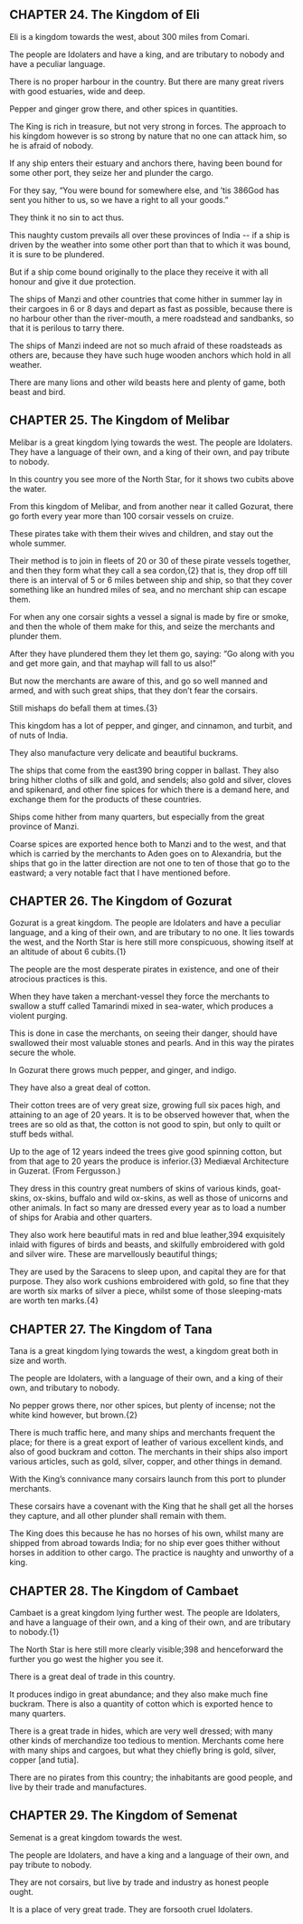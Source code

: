 ## CHAPTER 24. The Kingdom of Eli

Eli is a kingdom towards the west, about 300 miles from Comari.

The people are Idolaters and have a king, and are tributary to nobody and have a peculiar language.

<!-- We will tell you particulars about their manners and their products, and you will better understand things now because we are drawing near to places that are not so outlandish.{1} -->

There is no proper harbour in the country. But there are many great rivers with good estuaries, wide and deep.

Pepper and ginger grow there, and other spices in quantities.

The King is rich in treasure, but not very strong in forces. The approach to his kingdom however is so strong by nature that no one can attack him, so he is afraid of nobody.

If any ship enters their estuary and anchors there, having been bound for some other port, they seize her and plunder the cargo. 

For they say, “You were bound for somewhere else, and ’tis 386God has sent you hither to us, so we have a right to all your goods.” 

They think it no sin to act thus. 

This naughty custom prevails all over these provinces of India -- if a ship is driven by the weather into some other port than that to which it was bound, it is sure to be plundered.

But if a ship come bound originally to the place they receive it with all honour and give it due protection.

The ships of Manzi and other countries that come hither in summer lay in their cargoes in 6 or 8 days and depart as fast as possible, because there is no harbour other than the river-mouth, a mere roadstead and sandbanks, so that it is perilous to tarry there. 

The ships of Manzi indeed are not so much afraid of these roadsteads as others are, because they have such huge wooden anchors which hold in all weather.

There are many lions and other wild beasts here and plenty of game, both beast and bird.


## CHAPTER 25. The Kingdom of Melibar

Melibar is a great kingdom lying towards the west. The people are Idolaters. They have a language of their own, and a king of their own, and pay tribute to nobody.

In this country you see more of the North Star, for it shows two cubits above the water.

From this kingdom of Melibar, and from another near it called Gozurat, there go forth every year more than 100 corsair vessels on cruize. 

These pirates take with them their wives and children, and stay out the whole summer.

Their method is to join in fleets of 20 or 30 of these pirate vessels together, and then they form what they call a sea cordon,{2} that is, they drop off till there is an interval of 5 or 6 miles between ship and ship, so that they cover something like an hundred miles of sea, and no merchant ship can escape them. 

For when any one corsair sights a vessel a signal is made by fire or smoke, and then the whole of them make for this, and seize the merchants and plunder them.

After they have plundered them they let them go, saying: “Go along with you and get more gain, and that mayhap will fall to us also!” 

But now the merchants are aware of this, and go so well manned and armed, and with such great ships, that they don’t fear the corsairs. 

Still mishaps do befall them at times.{3}

This kingdom has a lot of pepper, and ginger, and cinnamon, and turbit, and of nuts of India.

They also manufacture very delicate and beautiful buckrams. 

The ships that come from the east390 bring copper in ballast. They also bring hither cloths of silk and gold, and sendels; also gold and silver, cloves and spikenard, and other fine spices for which there is a demand here, and exchange them for the products of these countries.

Ships come hither from many quarters, but especially from the great province of Manzi.

Coarse spices are exported hence both to Manzi and to the west, and that which is carried by the merchants to Aden goes on to Alexandria, but the ships that go in the latter direction are not one to ten of those that go to the eastward; a very notable fact that I have mentioned before.

<!-- w I have told you about the kingdom of Melibar; we shall now proceed and tell you of the kingdom of Gozurat. And you must understand that in speaking of these kingdoms we note only the capitals; there are great numbers of other cities and towns of which we shall say nothing, because it would make too long a story to speak of all. -->


## CHAPTER 26. The Kingdom of Gozurat

Gozurat is a great kingdom. The people are Idolaters and have a peculiar language, and a king of their own, and are tributary to no one. It lies towards the west, and the North Star is here still more conspicuous, showing itself at an altitude of about 6 cubits.{1}

The people are the most desperate pirates in existence, and one of their atrocious practices is this.

When they have taken a merchant-vessel they force the merchants to swallow a stuff called Tamarindi mixed in sea-water, which produces a violent purging.

This is done in case the merchants, on seeing their danger, should have swallowed their most valuable stones and pearls. And in this way the pirates secure the whole.

In Gozurat there grows much pepper, and ginger, and indigo.

They have also a great deal of cotton.

Their cotton trees are of very great size, growing full six paces high, and attaining to an age of 20 years. It is to be observed however that, when the trees are so old as that, the cotton is not good to spin, but only to quilt or stuff beds withal. 

Up to the age of 12 years indeed the trees give good spinning cotton, but from that age to 20 years the produce is inferior.{3}
Mediæval Architecture in Guzerat. (From Fergusson.)

They dress in this country great numbers of skins of various kinds, goat-skins, ox-skins, buffalo and wild ox-skins, as well as those of unicorns and other animals. In fact so many are dressed every year as to load a number of ships for Arabia and other quarters. 

They also work here beautiful mats in red and blue leather,394 exquisitely inlaid with figures of birds and beasts, and skilfully embroidered with gold and silver wire. These are marvellously beautiful things; 

They are used by the Saracens to sleep upon, and capital they are for that purpose. They also work cushions embroidered with gold, so fine that they are worth six marks of silver a piece, whilst some of those sleeping-mats are worth ten marks.{4}


## CHAPTER 27. The Kingdom of Tana

Tana is a great kingdom lying towards the west, a kingdom great both in size and worth. 

The people are Idolaters, with a language of their own, and a king of their own, and tributary to nobody.

No pepper grows there, nor other spices, but plenty of incense; not the white kind however, but brown.{2}

There is much traffic here, and many ships and merchants frequent the place; for there is a great export of leather of various excellent kinds, and also of good buckram and cotton. The merchants in their ships also import various articles, such as gold, silver, copper, and other things in demand.

With the King’s connivance many corsairs launch from this port to plunder merchants. 

These corsairs have a covenant with the King that he shall get all the horses they capture, and all other plunder shall remain with them. 

The King does this because he has no horses of his own, whilst many are shipped from abroad towards India; for no ship ever goes thither without horses in addition to other cargo. The practice is naughty and unworthy of a king.


## CHAPTER 28. The Kingdom of Cambaet

Cambaet is a great kingdom lying further west. The people are Idolaters, and have a language of their own, and a king of their own, and are tributary to nobody.{1}

The North Star is here still more clearly visible;398 and henceforward the further you go west the higher you see it.

There is a great deal of trade in this country. 

It produces indigo in great abundance; and they also make much fine buckram. There is also a quantity of cotton which is exported hence to many quarters.

There is a great trade in hides, which are very well dressed; with many other kinds of merchandize too tedious to mention. Merchants come here with many ships and cargoes, but what they chiefly bring is gold, silver, copper [and tutia].

There are no pirates from this country; the inhabitants are good people, and live by their trade and manufactures.


## CHAPTER 29. The Kingdom of Semenat

Semenat is a great kingdom towards the west.

The people are Idolaters, and have a king and a language of their own, and pay tribute to nobody. 

They are not corsairs, but live by trade and industry as honest people ought. 

It is a place of very great trade. They are forsooth cruel Idolaters.